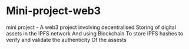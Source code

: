 # Mini-project-web3
mini project - A web3 project involving decentralised 
Storing of digital assets in the IPFS network And using Blockchain 
To store IPFS hashes to verify and validate the authenticity 
Of the assests
